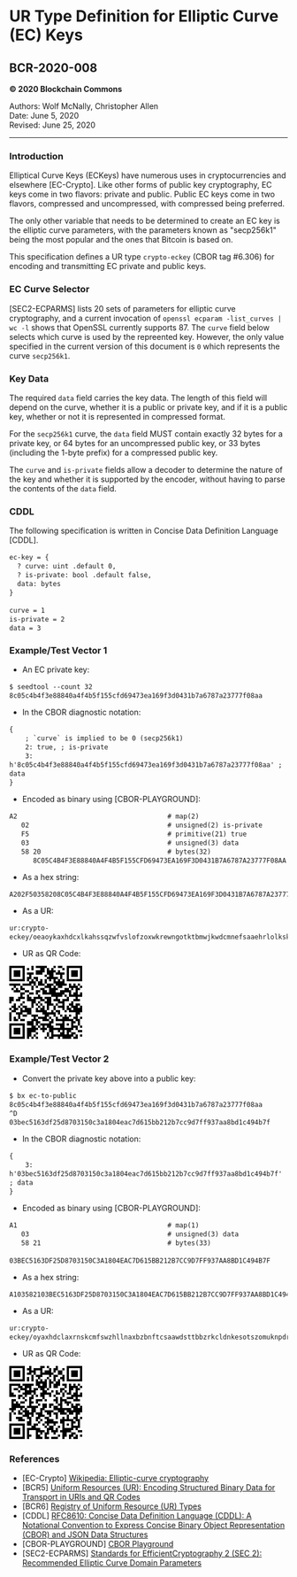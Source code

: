 # UR Type Definition for Elliptic Curve (EC) Keys

## BCR-2020-008

**© 2020 Blockchain Commons**

Authors: Wolf McNally, Christopher Allen<br/>
Date: June 5, 2020<br/>
Revised: June 25, 2020

---

### Introduction

Elliptical Curve Keys (ECKeys) have numerous uses in cryptocurrencies and elsewhere [EC-Crypto]. Like other forms of public key cryptography, EC keys come in two flavors: private and public. Public EC keys come in two flavors, compressed and uncompressed, with compressed being preferred.

The only other variable that needs to be determined to create an EC key is the elliptic curve parameters, with the parameters known as "secp256k1" being the most popular and the ones that Bitcoin is based on.

This specification defines a UR type `crypto-eckey` (CBOR tag #6.306) for encoding and transmitting EC private and public keys.

### EC Curve Selector

[SEC2-ECPARMS] lists 20 sets of parameters for elliptic curve cryptography, and a current invocation of `openssl ecparam -list_curves | wc -l` shows that OpenSSL currently supports 87. The `curve` field below selects which curve is used by the repreented key. However, the only value specified in the current version of this document is `0` which represents the curve `secp256k1`.

### Key Data

The required `data` field carries the key data. The length of this field will depend on the curve, whether it is a public or private key, and if it is a public key, whether or not it is represented in compressed format.

For the `secp256k1` curve, the `data` field MUST contain exactly 32 bytes for a private key, or 64 bytes for an uncompressed public key, or 33 bytes (including the 1-byte prefix) for a compressed public key.

The `curve` and `is-private` fields allow a decoder to determine the nature of the key and whether it is supported by the encoder, without having to parse the contents of the `data` field.

### CDDL

The following specification is written in Concise Data Definition Language [CDDL].

```
ec-key = {
  ? curve: uint .default 0,
  ? is-private: bool .default false,
  data: bytes
}

curve = 1
is-private = 2
data = 3
```

### Example/Test Vector 1

* An EC private key:

```
$ seedtool --count 32
8c05c4b4f3e88840a4f4b5f155cfd69473ea169f3d0431b7a6787a23777f08aa
```

* In the CBOR diagnostic notation:

```
{
	; `curve` is implied to be 0 (secp256k1)
	2: true, ; is-private
	3: h'8c05c4b4f3e88840a4f4b5f155cfd69473ea169f3d0431b7a6787a23777f08aa' ; data
}
```

* Encoded as binary using [CBOR-PLAYGROUND]:

```
A2                                      # map(2)
   02                                   # unsigned(2) is-private
   F5                                   # primitive(21) true
   03                                   # unsigned(3) data
   58 20                                # bytes(32)
      8C05C4B4F3E88840A4F4B5F155CFD69473EA169F3D0431B7A6787A23777F08AA
```

* As a hex string:

```
A202F50358208C05C4B4F3E88840A4F4B5F155CFD69473EA169F3D0431B7A6787A23777F08AA
```

* As a UR:

```
ur:crypto-eckey/oeaoykaxhdcxlkahssqzwfvslofzoxwkrewngotktbmwjkwdcmnefsaaehrlolkskncnktlbaypkrphsmyid
```

* UR as QR Code:

![](bcr-2020-008/1.png)

### Example/Test Vector 2

* Convert the private key above into a public key:

```
$ bx ec-to-public
8c05c4b4f3e88840a4f4b5f155cfd69473ea169f3d0431b7a6787a23777f08aa
^D
03bec5163df25d8703150c3a1804eac7d615bb212b7cc9d7ff937aa8bd1c494b7f
```

* In the CBOR diagnostic notation:

```
{
	3: h'03bec5163df25d8703150c3a1804eac7d615bb212b7cc9d7ff937aa8bd1c494b7f' ; data
}
```

* Encoded as binary using [CBOR-PLAYGROUND]:

```
A1                                      # map(1)
   03                                   # unsigned(3) data
   58 21                                # bytes(33)
      03BEC5163DF25D8703150C3A1804EAC7D615BB212B7CC9D7FF937AA8BD1C494B7F
```

* As a hex string:

```
A103582103BEC5163DF25D8703150C3A1804EAC7D615BB212B7CC9D7FF937AA8BD1C494B7F
```

* As a UR:

```
ur:crypto-eckey/oyaxhdclaxrnskcmfswzhllnaxbzbnftcsaawdsttbbzrkcldnkesotszomuknpdrycegagrlbemdevtlt
```

* UR as QR Code:

![](bcr-2020-008/2.png)

### References

* [EC-Crypto] [Wikipedia: Elliptic-curve cryptography](https://en.wikipedia.org/wiki/Elliptic-curve_cryptography)
* [BCR5] [Uniform Resources (UR): Encoding Structured Binary Data for Transport in URIs and QR Codes](https://github.com/BlockchainCommons/Research/blob/master/papers/bcr-2020-005-ur.md)
* [BCR6] [Registry of Uniform Resource (UR) Types](https://github.com/BlockchainCommons/Research/blob/master/papers/bcr-2020-006-urtypes.md)
* [CDDL] [RFC8610: Concise Data Definition Language (CDDL): A Notational Convention to Express Concise Binary Object Representation (CBOR) and JSON Data Structures](https://tools.ietf.org/html/rfc8610)
* [CBOR-PLAYGROUND] [CBOR Playground](http://cbor.me)
* [SEC2-ECPARMS] [Standards for EfficientCryptography 2 (SEC 2): Recommended Elliptic Curve Domain Parameters](http://www.secg.org/sec2-v2.pdf)
